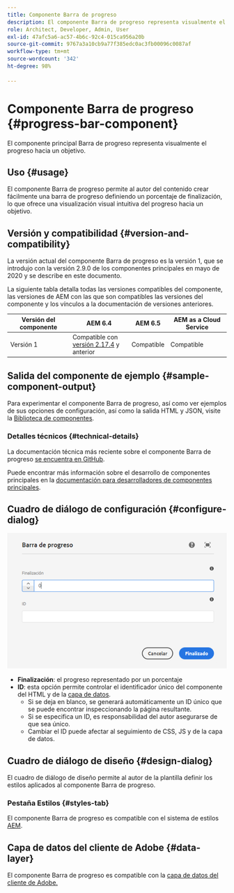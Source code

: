 ```yaml
---
title: Componente Barra de progreso
description: El componente Barra de progreso representa visualmente el progreso hacia un objetivo
role: Architect, Developer, Admin, User
exl-id: 47afc5a6-ac57-4b6c-92c4-015ca956a20b
source-git-commit: 9767a3a10cb9a77f385edc0ac3fb00096c0087af
workflow-type: tm+mt
source-wordcount: '342'
ht-degree: 98%

---
```


# Componente Barra de progreso {#progress-bar-component}

El componente principal Barra de progreso representa visualmente el progreso hacia un objetivo.

## Uso {#usage}

El componente Barra de progreso permite al autor del contenido crear fácilmente una barra de progreso definiendo un porcentaje de finalización, lo que ofrece una visualización visual intuitiva del progreso hacia un objetivo.

## Versión y compatibilidad {#version-and-compatibility}

La versión actual del componente Barra de progreso es la versión 1, que se introdujo con la versión 2.9.0 de los componentes principales en mayo de 2020 y se describe en este documento.

La siguiente tabla detalla todas las versiones compatibles del componente, las versiones de AEM con las que son compatibles las versiones del componente y los vínculos a la documentación de versiones anteriores.

| Versión del componente | AEM 6.4 | AEM 6.5 | AEM as a Cloud Service |
|---|---|---|---|
| Versión 1 | Compatible con<br>[versión 2.17.4](/help/versions.md) y anterior | Compatible | Compatible |

## Salida del componente de ejemplo {#sample-component-output}

Para experimentar el componente Barra de progreso, así como ver ejemplos de sus opciones de configuración, así como la salida HTML y JSON, visite la [Biblioteca de componentes](https://adobe.com/go/aem_cmp_library_progressbar_es).

### Detalles técnicos {#technical-details}

La documentación técnica más reciente sobre el componente Barra de progreso [se encuentra en GitHub](https://adobe.com/go/aem_cmp_tech_progress_v1).

Puede encontrar más información sobre el desarrollo de componentes principales en la [documentación para desarrolladores de componentes principales](/help/developing/overview.md).

## Cuadro de diálogo de configuración {#configure-dialog}

![Cuadro de diálogo de edición del componente Barra de progreso](/help/assets/progress-bar-edit.png)

* **Finalización**: el progreso representado por un porcentaje
* **ID**: esta opción permite controlar el identificador único del componente del HTML y de la [capa de datos](/help/developing/data-layer/overview.md).
   * Si se deja en blanco, se generará automáticamente un ID único que se puede encontrar inspeccionando la página resultante.
   * Si se especifica un ID, es responsabilidad del autor asegurarse de que sea único.
   * Cambiar el ID puede afectar al seguimiento de CSS, JS y de la capa de datos.

## Cuadro de diálogo de diseño {#design-dialog}

El cuadro de diálogo de diseño permite al autor de la plantilla definir los estilos aplicados al componente Barra de progreso.

### Pestaña Estilos {#styles-tab}

El componente Barra de progreso es compatible con el sistema de estilos [AEM](/help/get-started/authoring.md#component-styling).

## Capa de datos del cliente de Adobe {#data-layer}

El componente Barra de progreso es compatible con la [capa de datos del cliente de Adobe.](/help/developing/data-layer/overview.md)
